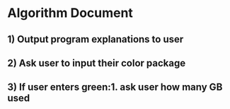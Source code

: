 # Algorithm Document
## 1) Output program explanations to user
## 2) Ask user to input their color package 
## 3) If user enters green:1. ask user how many GB used 


